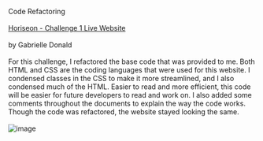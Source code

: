 Code Refactoring </br></br>
<a href="https://gabriellenoelle.github.io/challenge-1/">Horiseon - Challenge 1 Live Website</a><br/><br/>
by Gabrielle Donald<br/> <br/>
For this challenge, I refactored the base code that was provided to me. Both HTML and CSS are the coding languages that were used for this website. I condensed classes in the CSS to make it more streamlined, and I also condensed much of the HTML. Easier to read and more efficient, this code will be easier for future developers to read and work on. I also added some comments throughout the documents to explain the way the code works. Though the code was refactored, the website stayed looking the same. <br/> </br>
![image](https://user-images.githubusercontent.com/88753098/131238723-68dc6456-3039-4989-a095-917c88c0015d.png)
